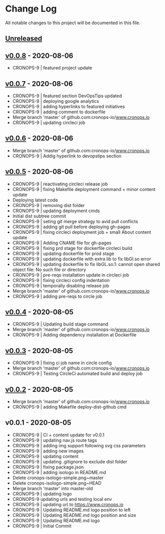 # Change Log

All notable changes to this project will be documented in this file.

<a name="unreleased"></a>
## [Unreleased]



<a name="v0.0.8"></a>
## [v0.0.8] - 2020-08-06

- CRONOPS-9 | featured project update


<a name="v0.0.7"></a>
## [v0.0.7] - 2020-08-06

- CRONOPS-9 | featured section DevOpsTips updated
- CRONOPS-9 | deploying google analytics
- CRONOPS-9 | adding hyperlinks to featured initiatives
- CRONOPS-9 | adding comment to dockerfile
- Merge branch 'master' of github.com:cronops-io/www.cronops.io
- CRONOPS-9 | updating circleci job


<a name="v0.0.6"></a>
## [v0.0.6] - 2020-08-06

- Merge branch 'master' of github.com:cronops-io/www.cronops.io
- CRONOPS-9 | Addig hyperlink to devopstips section


<a name="v0.0.5"></a>
## [v0.0.5] - 2020-08-06

- CRONOPS-9 | reactivating circleci release job
- CRONOPS-9 | fixing Makefile deployment command + minor content update
- Deploying latest code
- CRONOPS-9 | removing dist folder
- CRONOPS-9 | updating deployment cmds
- Initial dist subtree commit
- CRONOPS-9 | seting git merge strategy to avid pull conflicts
- CRONOPS-9 | adding git pull before deploying gh-pages
- CRONOPS-9 | fixing circleci deployment job + small About content update
- CRONOPS-9 | Adding CNAME file for gh-pages
- CRONOPS-9 | fixing prd stage for dockerfile circleci build
- CRONOPS-9 | updating dockerfile for prod stage
- CRONOPS-9 | updating dockerfile with extra lib to fix libGl.so error
- CRONOPS-9 | updating dockerfile to fix libGL.so.1: cannot open shared object file: No such file or directory
- CRONOPS-9 | pre-reqs installation update in circleci job
- CRONOPS-9 | fixing circleci config indentation
- CRONOPS-9 | temporally disabling release job
- Merge branch 'master' of github.com:cronops-io/www.cronops.io
- CRONOPS-9 | adding pre-reqs to circle job


<a name="v0.0.4"></a>
## [v0.0.4] - 2020-08-05

- CRONOPS-9 | Updating build stage command
- Merge branch 'master' of github.com:cronops-io/www.cronops.io
- CRONOPS-9 | Adding dependency installation at Dockerfile


<a name="v0.0.3"></a>
## [v0.0.3] - 2020-08-05

- CRONOPS-9 | fixing ci job name in circle config
- Merge branch 'master' of github.com:cronops-io/www.cronops.io
- CRONOPS-9 | Testing CircleCi automated build and deploy job


<a name="v0.0.2"></a>
## [v0.0.2] - 2020-08-05

- Merge branch 'master' of github.com:cronops-io/www.cronops.io
- CRONOPS-9 | adding Makefile deploy-dist-github cmd


<a name="v0.0.1"></a>
## v0.0.1 - 2020-08-05

- CRONOPS-9 | CI + content update for v0.0.1
- CRONOPS-9 | updating nav.js route tags
- CRONOPS-9 | adding img support following svg css parameters
- CRONOPS-9 | adding new images
- CRONOPS-9 | updating content
- CRONOPS-9 | updating .gitignore to exclude dist folder
- CRONOPS-9 | fixing package.json
- CRONOPS-9 | adding isologo in README.md
- Delete cronops-isologo-simple.png~master
- Delete cronops-isologo-simple.png~HEAD
- Merge branch 'master' into master-old
- CRONOPS-9 | updating logo
- CRONOPS-9 updating urls and testing local env
- CRONOPS-9 | updating url to https://www.cronops.io
- CRONOPS-9 | Updating README.md logo position to left
- CRONOPS-9 | Updating README.md logo position and size
- CRONOPS-9 | Updating README.md logo
- CRONOPS-9 | Initial Commit


[Unreleased]: https://github.com/cronops-io/www.cronops.io/compare/v0.0.8...HEAD
[v0.0.8]: https://github.com/cronops-io/www.cronops.io/compare/v0.0.7...v0.0.8
[v0.0.7]: https://github.com/cronops-io/www.cronops.io/compare/v0.0.6...v0.0.7
[v0.0.6]: https://github.com/cronops-io/www.cronops.io/compare/v0.0.5...v0.0.6
[v0.0.5]: https://github.com/cronops-io/www.cronops.io/compare/v0.0.4...v0.0.5
[v0.0.4]: https://github.com/cronops-io/www.cronops.io/compare/v0.0.3...v0.0.4
[v0.0.3]: https://github.com/cronops-io/www.cronops.io/compare/v0.0.2...v0.0.3
[v0.0.2]: https://github.com/cronops-io/www.cronops.io/compare/v0.0.1...v0.0.2
